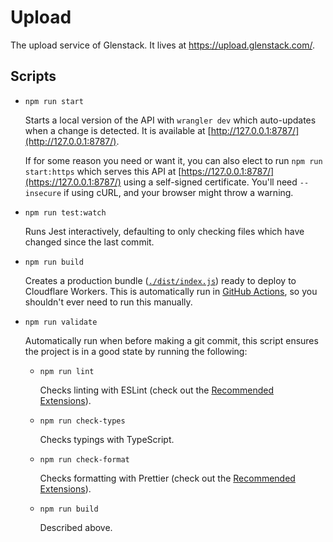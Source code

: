 # Upload

The upload service of Glenstack. It lives at https://upload.glenstack.com/.

## Scripts

- `npm run start`

  Starts a local version of the API with `wrangler dev` which auto-updates when a change is detected. It is available at [http://127.0.0.1:8787/](http://127.0.0.1:8787/).

  If for some reason you need or want it, you can also elect to run `npm run start:https` which serves this API at [https://127.0.0.1:8787/](https://127.0.0.1:8787/) using a self-signed certificate. You'll need `--insecure` if using cURL, and your browser might throw a warning.

- `npm run test:watch`

  Runs Jest interactively, defaulting to only checking files which have changed since the last commit.

- `npm run build`

  Creates a production bundle ([`./dist/index.js`](./dist/index.js)) ready to deploy to Cloudflare Workers. This is automatically run in [GitHub Actions](../../.github/workflows/deploy.yml), so you shouldn't ever need to run this manually.

- `npm run validate`

  Automatically run when before making a git commit, this script ensures the project is in a good state by running the following:

  - `npm run lint`

    Checks linting with ESLint (check out the [Recommended Extensions](../../README.md#recommended-extensions)).

  - `npm run check-types`

    Checks typings with TypeScript.

  - `npm run check-format`

    Checks formatting with Prettier (check out the [Recommended Extensions](../../README.md#recommended-extensions)).

  - `npm run build`

    Described above.

